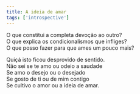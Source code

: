 ```yaml
---
title: A ideia de amar
tags: ['introspective']
---
```


O que constitui a completa devoção ao outro?  
O que explica os condicionalismos que infliges?  
O que posso fazer para que ames um pouco mais?  

Quiçá isto ficou desprovido de sentido.  
Não sei se te amo ou odeio a saudade  
Se amo o desejo ou o desejado  
Se gosto de ti ou de mim contigo  
Se cultivo o amor ou a ideia de amar.  
